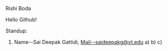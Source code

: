 Rishi Boda

Hello Github!

Standup:
1) Name--Sai Deepak Gattidi, Mail--saideepakg@vt.edu
a) 
b)
c)


